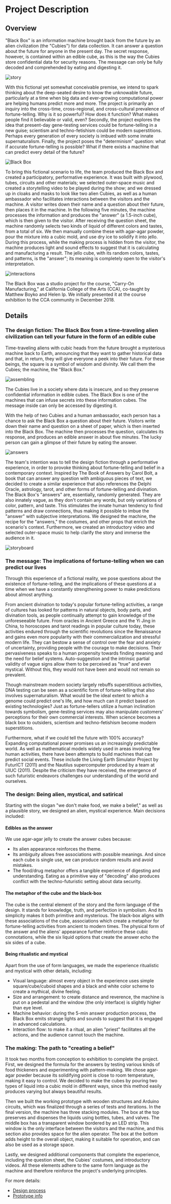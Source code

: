 # Project Description

## Overview

"Black Box" is an information machine brought back from the future by an alien civilization (the "Cubies") for data collection. It can answer a question about the future for anyone in the present day. The secret response, however, is contained within an edible cube, as this is the way the Cubies store confidential data for security reasons. The message can only be fully decoded and comprehended by eating and digesting it.

![story](images/project/story.png)

With this fictional yet somewhat conceivable premise, we intend to spark thinking about the deep-seated desire to know the unknowable future, particularly at a time when big data and ever-growing computational power are helping humans predict more and more. The project is primarily an inquiry into the cross-time, cross-regional, and cross-cultural prevalence of fortune-telling. Why is it so powerful? How does it function? What makes people find it believable or valid, even? Secondly, the project explores the idea that present-day gene-testing services could be fortune-telling in a new guise; scientism and techno-fetishism could be modern superstitions. Perhaps every generation of every society is imbued with some innate supernaturalism. Finally, the project poses the "determinism" question: what if accurate fortune-telling is possible? What if there exists a machine that can predict every detail of the future?

![Black Box](images/project/main.jpg)

To bring this fictional scenario to life, the team produced the Black Box and created a participatory, performative experience. It was built with plywood, tubes, circuits and other materials; we selected outer-space music and created a storytelling video to be played during the show; and we dressed up in cloaks and masks to look like two alien Cubies, as well as a human ambassador who facilitates interactions between the visitors and the machine. A visitor writes down their name and a question about their future, then places it in the machine. In the following five minutes, the machine processes the information and produces the "answer" (a 1.5-inch cube), which is then given to the visitor. After receiving the question sheet, the machine randomly selects two kinds of liquid of different colors and tastes, from a total of six. We then manually combine these with agar-agar powder, pour the mixture into a cubic mold, and use dry ice to solidify it into jello. During this process, while the making process is hidden from the visitor, the machine produces light and sound effects to suggest that it is calculating and manufacturing a result. The jello cube, with its random colors, tastes, and patterns, is the "answer"; its meaning is completely open to the visitor's interpretation.

![interactions](images/project/interactions.png)

The Black Box was a studio project for the course, "Carry-On Manufacturing," at California College of the Arts (CCA), co-taught by Matthew Boyko and Helen Ip. We initially presented it at the course exhibition to the CCA community in December 2018.



## Details

### The design fiction: The Black Box from a time-traveling alien civilization can tell your future in the form of an edible cube
Time-traveling aliens with cubic heads from the future brought a mysterious machine back to Earth, announcing that they want to gather historical data and that, in return, they will give everyone a peek into their future. For these beings, the square is a symbol of wisdom and divinity. We call them the Cubies; the machine, the "Black Box.”

![assembling](images/project/assembling.gif)

The Cubies live in a society where data is insecure, and so they preserve confidential information in edible cubes. The Black Box is one of the machines that can infuse secrets into these information cubes. The message inside can only be accessed by digesting it.

With the help of two Cubies and a human ambassador, each person has a chance to ask the Black Box a question about their future. Visitors write down their name and question on a sheet of paper, which is then inserted into the Black Box. The machine then processes the question, calculates its response, and produces an edible answer in about five minutes. The lucky person can gain a glimpse of their future by eating the answer.

![answers](images/project/answers.jpg)

The team's intention was to tell the design fiction through a performative experience, in order to provoke thinking about fortune-telling and belief in a contemporary context. Inspired by The Book of Answers by Carol Bolt, a book that can answer any question with ambiguous pieces of text, we decided to create a similar experience that also references the Delphi Oracle, astrology, tarot, and other forms of fortune-telling and divination. The Black Box's "answers" are, essentially, randomly generated. They are also innately vague, as they don't contain any words, but only variations of color, pattern, and taste. This stimulates the innate human tendency to find patterns and draw connections, thus making it possible to imbue the "answer" with subjective interpretations. We designed the machine, the recipe for the "answers," the costumes, and other props that enrich the scenario's context. Furthermore, we created an introductory video and selected outer-space music to help clarify the story and immerse the audience in it.

![storyboard](images/project/storyboard.jpg)

 

### The message: The implications of fortune-telling when we can predict our lives

Through this experience of a fictional reality, we pose questions about the existence of fortune-telling, and the implications of these questions at a time when we have a constantly strengthening power to make predictions about almost anything.

From ancient divination to today's popular fortune-telling activities, a range of cultures has looked for patterns in natural objects, body parts, and divination tools, as people continually attempt to gain knowledge of the unforeseeable future. From oracles in Ancient Greece and the Yi Jing in China, to horoscopes and tarot readings in popular culture today, these activities endured through the scientific revolutions since the Renaissance and gains even more popularity with their commercialization and stressful modern life. They can bestow a sense of control over the fear and anxiety of uncertainty, providing people with the courage to make decisions. Their pervasiveness speaks to a human propensity towards finding meaning and the need for belief systems. Auto-suggestion and the intrinsic partial validity of vague signs allow them to be perceived as "true" and even mystical. Without this, they would not have been and would not remain so prevalent.

Though mainstream modern society largely rebuffs superstitious activities, DNA testing can be seen as a scientific form of fortune-telling that also involves supernaturalism. What would be the ideal extent to which a genome could predict one's life, and how much can it predict based on existing technologies? Just as fortune-tellers utilize a human inclination towards symbolism, gene-testing services may also manipulate customers' perceptions for their own commercial interests. When science becomes a black box to outsiders, scientism and techno-fetishism become modern superstitions.

Furthermore, what if we could tell the future with 100% accuracy? Expanding computational power promises us an increasingly predictable world. As well as mathematical models widely used in areas involving few human activities, there have been attempts to build machines that can predict social events. These include the Living Earth Simulator Project by FuturICT (2011) and the Nautilus supercomputer produced by a team at UIUC (2011). Despite the criticism they have received, the emergence of such futuristic endeavors challenges our understanding of the world and ourselves.

 

### The design: Being alien, mystical, and satirical

Starting with the slogan "we don't make food, we make a belief," as well as a plausible story, we designed an alien, mystical experience. Main decisions included:

#### Edibles as the answer

We use agar-agar jelly to create the answer cubes because:

- Its alien appearance reinforces the theme.
- Its ambiguity allows free associations with possible meanings. And since each cube is single use, we can produce random results and avoid mistakes.
- The food/drug metaphor offers a tangible experience of digesting and understanding. Eating as a primitive way of "decoding" also produces conflict with the techno-futuristic setting about data security.

#### The metaphor of the cube and the black-box

The cube is the central element of the story and the form language of the design. It stands for knowledge, truth, and perfection in symbolism. And its simplicity makes it both primitive and mysterious. The black-box aligns with these associations of the cube, associations which create a metaphor for fortune-telling activities from ancient to modern times. The physical form of the answer and the aliens' appearance further reinforce these cubic connotations, while the six liquid options that create the answer echo the six sides of a cube.

#### Being ritualistic and mystical

Apart from the use of form languages, we made the experience ritualistic and mystical with other details, including:

- Visual language: almost every object in the experience uses simple square/cube/cuboid shapes and a black and white color scheme to create a mythical, divine feeling.
- Size and arrangement: to create distance and reverence, the machine is put on a pedestal and the window (the only interface) is slightly higher than eye level.
- Machine behavior: during the 5-min answer production process, the Black Box emits strange lights and sounds to suggest that it is engaged in advanced calculations.
- Interaction flow: to make it a ritual, an alien "priest" facilitates all the actions, and the audience cannot touch the machine.

 

### The making: The path to "creating a belief"

It took two months from conception to exhibition to complete the project. First, we designed the formula for the answers by testing various kinds of food thickeners and experimenting with pattern-making. We chose agar-agar powder because its solidifying point is close to room temperature, making it easy to control. We decided to make the cubes by pouring two types of liquid into a cubic mold in different ways, since this method easily produces varying but always beautiful results.

Then we built the working prototype with wooden structures and Arduino circuits, which was finalized through a series of tests and iterations. In the final version, the machine has three stacking modules. The box at the top preserves and dispenses the liquids using bottles, tubes, and valves. The middle box has a transparent window bordered by an LED strip. This window is the only interface between the visitors and the machine, and this section also provides space for the alien operator. The box at the bottom adds height to the overall object, making it suitable for operation, and can also be used as a storage space.

Lastly, we designed additional components that complete the experience, including the question sheet, the Cubies' costumes, and introductory videos. All these elements adhere to the same form language as the machine and therefore reinforce the project's underlying principles.



For more details:

- [Design process](https://drive.google.com/file/d/1VgLE5v_DhbejvS0L9a9aLpfb2G2ujM_3/view?usp=sharing)
- [Prototype info](README.md/#the-machine-and-the-codes)